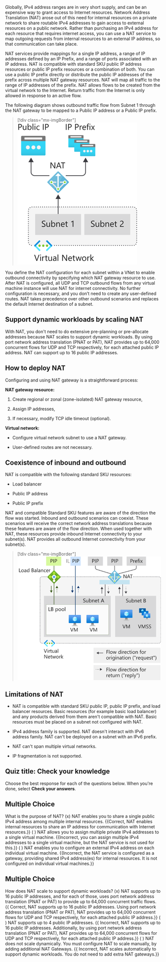 

 

Globally, IPv4 address ranges are in very short supply, and can be an expensive way to grant access to Internet resources. Network Address Translation (NAT) arose out of this need for internal resources on a private network to share routable IPv4 addresses to gain access to external resources on a public network. Rather than purchasing an IPv4 address for each resource that requires internet access, you can use a NAT service to map outgoing requests from internal resources to an external IP address, so that communication can take place. 

NAT services provide mappings for a single IP address, a range of IP addresses defined by an IP Prefix, and a range of ports associated with an IP address. NAT is compatible with standard SKU public IP address resources or public IP prefix resources or a combination of both. You can use a public IP prefix directly or distribute the public IP addresses of the prefix across multiple NAT gateway resources. NAT will map all traffic to the range of IP addresses of the prefix. NAT allows flows to be created from the virtual network to the Internet. Return traffic from the Internet is only allowed in response to an active flow.

The following diagram shows outbound traffic flow from Subnet 1 through the NAT gateway to be mapped to a Public IP address or a Public IP prefix.

> [!div class="mx-imgBorder"]
> ![NAT service provides internet connectivity for internal resources.](../media/nat-flow-map.png)

You define the NAT configuration for each subnet within a VNet to enable outbound connectivity by specifying which NAT gateway resource to use. After NAT is configured, all UDP and TCP outbound flows from any virtual machine instance will use NAT for internet connectivity. No further configuration is necessary, and you don’t need to create any user-defined routes. NAT takes precedence over other outbound scenarios and replaces the default Internet destination of a subnet.

## Support dynamic workloads by scaling NAT

With NAT, you don't need to do extensive pre-planning or pre-allocate addresses because NAT scales to support dynamic workloads. By using port network address translation (PNAT or PAT), NAT provides up to 64,000 concurrent flows for UDP and TCP respectively, for each attached public IP address. NAT can support up to 16 public IP addresses.

## How to deploy NAT

Configuring and using NAT gateway is a straightforward process:

**NAT gateway resource:**

1. Create regional or zonal (zone-isolated) NAT gateway resource,

2. Assign IP addresses,

3. If necessary, modify TCP idle timeout (optional). 

**Virtual network:**

- Configure virtual network subnet to use a NAT gateway.

- User-defined routes are not necessary.

## Coexistence of inbound and outbound

NAT is compatible with the following standard SKU resources:

- Load balancer

- Public IP address

- Public IP prefix

NAT and compatible Standard SKU features are aware of the direction the flow was started. Inbound and outbound scenarios can coexist. These scenarios will receive the correct network address translations because these features are aware of the flow direction. When used together with NAT, these resources provide inbound Internet connectivity to your subnet(s). NAT provides all outbound Internet connectivity from your subnet(s).

 
>[!div class="mx-imgBorder"]
>![Virtual Network NAT flow direction](../media/nat-flow-direction-inbound-outbound.png)

 

## Limitations of NAT

- NAT is compatible with standard SKU public IP, public IP prefix, and load balancer resources. Basic resources (for example basic load balancer) and any products derived from them aren't compatible with NAT. Basic resources must be placed on a subnet not configured with NAT.

- IPv4 address family is supported. NAT doesn't interact with IPv6 address family. NAT can't be deployed on a subnet with an IPv6 prefix.

- NAT can't span multiple virtual networks.

- IP fragmentation is not supported.

## Quiz title: Check your knowledge


Choose the best response for each of the questions below. When you're done, select **Check your answers**.


## Multiple Choice 

What is the purpose of NAT?
(x) NAT enables you to share a single public IPv4 address among multiple internal resources.  {{Correct, NAT enables internal resources to share an IP address for communication with Internet resources.}} 
( ) NAT allows you to assign multiple private IPv4 addresses to a single virtual machine.  {{Incorrect, you can assign multiple IPv4 addresses to a single virtual machine, but the NAT service is not used for this.}} 
( )  NAT enables you to configure an external IPv4 address on each individual virtual machine.  {{Incorrect, the NAT service is configured as a gateway, providing shared IPv4 address(es) for internal  resources. It is not configured on individual virtual machines.}}

## Multiple Choice 

How does NAT scale to support dynamic workloads?
(x) NAT supports up to 16 public IP addresses, and for each of those, uses port network address translation (PNAT or PAT) to provide up to 64,000 concurrent traffic flows.  {{ Correct, NAT supports up to 16 public IP addresses. Using port network address translation (PNAT or PAT), NAT provides up to 64,000 concurrent flows for UDP and TCP respectively, for each attached public IP address.}} 
( ) NAT supports up to 4 public IP addresses.  {{ Incorrect, NAT supports up to 16 public IP addresses. Additionally, by using port network address translation (PNAT or PAT), NAT provides up to 64,000 concurrent flows for UDP and TCP respectively, for each attached public IP address.}} 
( )  NAT does not scale dynamically. You must configure NAT to scale manually, by adding additional NAT Gateways.  {{ Incorrect, NAT scales automatically to support dynamic workloads. You do not need to add extra NAT gateways.}}



